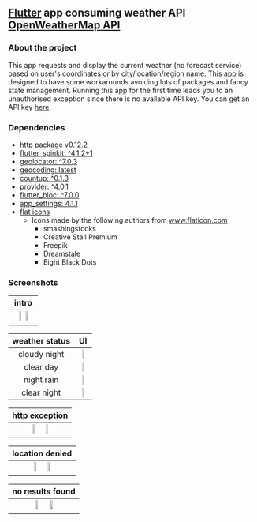 ## [Flutter](https://flutter.dev/) app consuming weather API [OpenWeatherMap API](https://openweathermap.org/)

### About the project
This app requests and display the current weather (no forecast service) based on user's coordinates or by city/location/region name. This app is designed to have some workarounds avoiding lots of packages and fancy state management. Running this app for the first time leads you to an unauthorised exception since there is no available API key. You can get an API key [here](https://openweathermap.org/api/weather-map-2).

### Dependencies
* [http package v0.12.2](https://pub.dev/packages/http)
* [flutter_spinkit: ^4.1.2+1](https://pub.dev/packages/flutter_spinkit)
* [geolocator: ^7.0.3](https://pub.dev/packages/geolocator)
* [geocoding: latest](https://pub.dev/packages/geocoding)
* [countup: ^0.1.3](https://pub.dev/packages/countup)
* [provider: ^4.0.1](https://pub.dev/packages/provider)
* [flutter_bloc: ^7.0.0](https://pub.dev/packages/flutter_bloc)
* [app_settings: 4.1.1](https://pub.dev/packages/app_settings)
* [flat icons](https://www.flaticon.com/)
  * Icons made by the following authors from www.flaticon.com
    * smashingstocks
    * Creative Stall Premium
    * Freepik
    * Dreamstale
    * Eight Black Dots

### Screenshots

| intro |
| :-: |
| <img src="https://user-images.githubusercontent.com/66192808/143773295-9f2f3f1c-909a-4d7e-a821-f44b4cb39428.png" width="20%" height="15%"/> <img src="https://user-images.githubusercontent.com/66192808/143773294-67aa2528-24ff-45d7-abfb-9c39b945b8ee.png" width="20%" height="15%"/> |


| weather status| UI |
| :---: | :----:     |
| cloudy night  | <img src="https://user-images.githubusercontent.com/66192808/143773492-fb9eef04-652f-4509-9fbc-a8a400dd4f04.png" width="20%" height="15%"/>|
| clear day     | <img src="https://user-images.githubusercontent.com/66192808/143773496-c8fb7caf-df60-48e8-87d4-f5e52cc8ad37.png" width="20%" height="15%"/>|
| night rain    | <img src="https://user-images.githubusercontent.com/66192808/143773497-bbb1e7d5-a6a0-49d8-8fa0-739b406aa4c7.png" width="20%" height="15%"/> |
| clear night   | <img src="https://user-images.githubusercontent.com/66192808/143773499-5ae34279-43a5-43aa-bd4e-b8fa1dda7445.png" width="20%" height="15%"/>|

| http exception |
| :--: |
| <img src="https://user-images.githubusercontent.com/66192808/143775940-dfba99bb-2f1c-4d4a-91af-f956f63f74d4.png" width="20%" height="15%"/>  <img src="https://user-images.githubusercontent.com/66192808/143775939-05dc0130-f8e0-4cd3-ae88-b92d3afc1892.png" width="20%" height="15%"/>|

| location denied |
| :--: |
| <img src="https://user-images.githubusercontent.com/66192808/143775987-7522c75e-4a09-416d-a42f-3739e2e64771.png" width="20%" height="15%"/> <img src="https://user-images.githubusercontent.com/66192808/143775985-e673e3b2-7252-48b8-b9f3-932f331a0eb5.png" width="20%" height="15%"/>|

| no results found |
| :--: |
| <img src="https://user-images.githubusercontent.com/66192808/143776052-c5e74e64-03c5-4983-ae69-280c2c9f27b2.png" width="20%" height="15%"/> <img src="https://user-images.githubusercontent.com/66192808/143776053-13255976-02f2-4e5a-a638-22ebf4060a39.png" width="20%" height="15%"/>|

